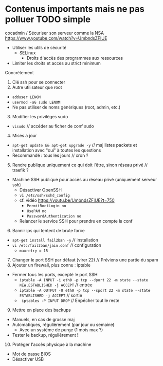 # Contenus importants mais ne pas polluer TODO simple

cocadmin / Sécuriser son serveur comme la NSA
https://www.youtube.com/watch?v=UmbndsZFIUE

- Utiliser les utils de sécurité
  - SELinux
    - Droits d'accès des programmes aux ressources
- Limiter les droits et accès au strict minimum

Concrètement

1. Clé ssh pour se connecter
2. Autre utilisateur que root
  - `adduser LENOM`
  - `usermod -aG sudo LENOM`
  - Ne pas utiliser de noms génériques (root, admin, etc.)
3. Modifier les privilèges sudo
  - `visudo` // accéder au ficher de conf sudo
4. Mises a jour
  - `apt-get update && apt-get upgrade -y` // maj listes packets et installation avec "oui" à toutes les questions
  - Recommandé : tous les jours // cron ?
5. Rendre publique uniquement ce qui doit l'être, sinon réseau privé // traefik ?
  - Machine SSH publique pour accès au réseau privé (uniquement serveur ssh)
    - Désactiver OpenSSH
    - `vi /etc/ssh/sshd_config`
    - cf. vidéo https://youtu.be/UmbndsZFIUE?t=750
      - `PermitRootLogin no`
      - `UsePAM no`
      - `PasswordAuthentication no`
    - Relancer le service SSH pour prendre en compte la conf
6. Bannir ips qui tentent de brute force
  - `apt-get install fail2ban -y` // installation
  - `vi /etc/fail2ban/jain.conf` // configuration
    - `maxretry = 15`
7. Changer le port SSH par défaut (virer 22) // Préviens une partie du spam
8. Ajouter un firewall, plus connu : iptable
  - Fermer tous les ports, excepté le port SSH
    - `iptable -A INPUT -i eth0 -p tcp --dport 22 -m state --state NEW,ESTABLISHED -j ACCEPT` // entrée
    - `iptable -A OUTPUT -0 eth0 -p tcp --sport 22 -m state --state ESTABLISHED -j ACCEPT` // sortie
    - ` iptables -P INPUT DROP` // Enpécher tout le reste
9. Mettre en place des backups
  - Manuels, en cas de grosse maj
  - Automatiques, régulièrement (par jour ou semaine)
    - Avec un système de purge (1 mois max ?)
  - Tester le backup, régulièrement !
10. Protéger l'accès physique à la machine
  - Mot de passe BIOS
  - Désactiver USB